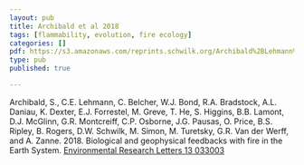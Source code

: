 ```yaml
---
layout: pub
title: Archibald et al 2018
tags: [flammability, evolution, fire ecology]
categories: []
pdf: https://s3.amazonaws.com/reprints.schwilk.org/Archibald%2BLehmann%2Betal-2018_Environ-Res-Lett-Fire-earch-system.pdf
type: pub
published: true

---
```


Archibald, S., C.E. Lehmann, C. Belcher, W.J. Bond, R.A. Bradstock, A.L. Daniau, K. Dexter, E.J. Forrestel, M. Greve, T. He, S. Higgins, B.B. Lamont, D.J. McGlinn, G.R. Montcreiff, C.P. Osborne, J.G. Pausas, O. Price, B.S. Ripley, B. Rogers, D.W. Schwilk, M. Simon, M. Turetsky, G.R. Van der Werff, and A. Zanne. 2018. Biological and geophysical feedbacks with fire in the Earth System. [Environmental Research Letters 13 033003](http://iopscience.iop.org/article/10.1088/1748-9326/aa9ead/meta)
